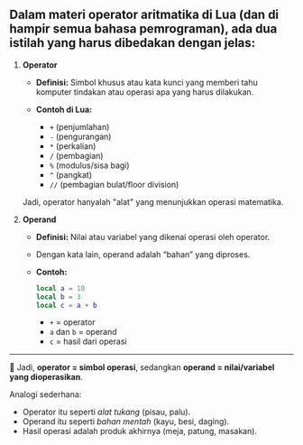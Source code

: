## Dalam materi **operator aritmatika** di Lua (dan di hampir semua bahasa pemrograman), ada dua istilah yang harus dibedakan dengan jelas:

1. **Operator**

   * **Definisi:** Simbol khusus atau kata kunci yang memberi tahu komputer tindakan atau operasi apa yang harus dilakukan.
   * **Contoh di Lua:**

     * `+` (penjumlahan)
     * `-` (pengurangan)
     * `*` (perkalian)
     * `/` (pembagian)
     * `%` (modulus/sisa bagi)
     * `^` (pangkat)
     * `//` (pembagian bulat/floor division)

   Jadi, operator hanyalah "alat" yang menunjukkan operasi matematika.

2. **Operand**

   * **Definisi:** Nilai atau variabel yang dikenai operasi oleh operator.
   * Dengan kata lain, operand adalah “bahan” yang diproses.
   * **Contoh:**

     ```lua
     local a = 10
     local b = 3
     local c = a + b
     ```

     * `+` = operator
     * `a` dan `b` = operand
     * `c` = hasil dari operasi

---

📌 Jadi, **operator = simbol operasi**, sedangkan **operand = nilai/variabel yang dioperasikan**.

Analogi sederhana:

* Operator itu seperti *alat tukang* (pisau, palu).
* Operand itu seperti *bahan mentah* (kayu, besi, daging).
* Hasil operasi adalah produk akhirnya (meja, patung, masakan).
